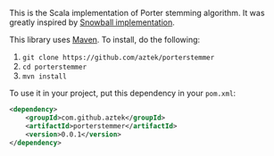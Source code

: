 This is the Scala implementation of Porter stemming algorithm. It was greatly inspired by [Snowball implementation](http://snowball.tartarus.org/algorithms/porter/stemmer.html).

This library uses [Maven](http://maven.apache.org/). To install, do the following:
1. `git clone https://github.com/aztek/porterstemmer`
2. `cd porterstemmer`
3. `mvn install`

To use it in your project, put this dependency in your `pom.xml`:
```xml
<dependency>
	<groupId>com.github.aztek</groupId>
	<artifactId>porterstemmer</artifactId>
	<version>0.0.1</version>
</dependency>
```